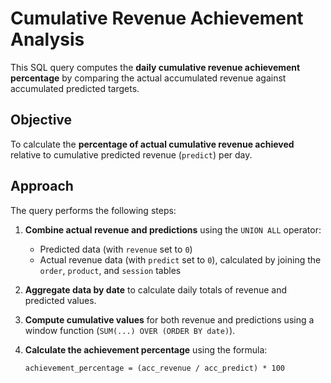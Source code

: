# Cumulative Revenue Achievement Analysis

This SQL query computes the **daily cumulative revenue achievement percentage** by comparing the actual accumulated revenue against accumulated predicted targets.

## Objective

To calculate the **percentage of actual cumulative revenue achieved** relative to cumulative predicted revenue (`predict`) per day.

## Approach

The query performs the following steps:

1. **Combine actual revenue and predictions** using the `UNION ALL` operator:
   - Predicted data (with `revenue` set to `0`)
   - Actual revenue data (with `predict` set to `0`), calculated by joining the `order`, `product`, and `session` tables

2. **Aggregate data by date** to calculate daily totals of revenue and predicted values.

3. **Compute cumulative values** for both revenue and predictions using a window function (`SUM(...) OVER (ORDER BY date)`).

4. **Calculate the achievement percentage** using the formula:

       achievement_percentage = (acc_revenue / acc_predict) * 100



